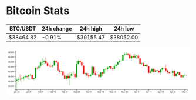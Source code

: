 # Bitcoin Stats

BTC/USDT|24h change|24h high|24h low|
|---|---|---|---|
|$38464.82|-0.91%|$39155.47|$38052.00|

<img src="./chart.svg">

